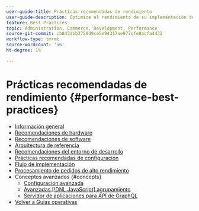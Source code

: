 ```yaml
---
user-guide-title: Prácticas recomendadas de rendimiento
user-guide-description: Optimice el rendimiento de su implementación de producción de Adobe Commerce o Magento Open Source con nuestras recomendaciones.
feature: Best Practices
topic: Administration, Commerce, Development, Performance
source-git-commit: cb843dbb3759d9ce5e94317ae977cfe8acfa4432
workflow-type: tm+mt
source-wordcount: '56'
ht-degree: 1%

---
```



# Prácticas recomendadas de rendimiento {#performance-best-practices}

- [Información general](overview.md)
- [Recomendaciones de hardware](hardware.md)
- [Recomendaciones de software](software.md)
- [Arquitectura de referencia](reference-architecture.md)
- [Recomendaciones del entorno de desarrollo](development-environment.md)
- [Prácticas recomendadas de configuración](configuration.md)
- [Flujo de implementación](deployment-flow.md)
- [Procesamiento de pedidos de alto rendimiento](high-throughput-order-processing.md)
- Conceptos avanzados {#concepts}
   - [Configuración avanzada](advanced-setup.md)
   - [Avanzadas [!DNL JavaScript] agrupamiento](advanced-js-bundling.md)
   - [Servidor de aplicaciones para API de GraphQL](application-server.md)
- [Volver a Guías operativas](https://experienceleague.adobe.com/docs/commerce-operations/operational-guides/home.html)
